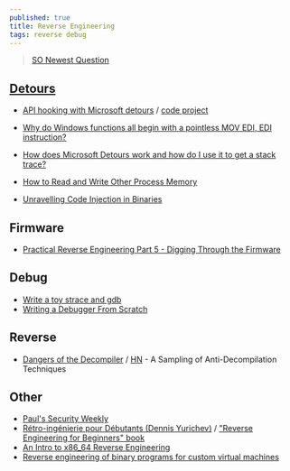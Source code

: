 ```yaml
---
published: true
title: Reverse Engineering
tags: reverse debug
---
```

> [SO Newest Question](https://reverseengineering.stackexchange.com/questions)

## [Detours](https://www.microsoft.com/en-us/research/project/detours/) 
- [API hooking with Microsoft detours](https://resources.infosecinstitute.com/topic/api-hooking-detours/) / [code project](https://www.codeproject.com/Articles/30140/API-Hooking-with-MS-Detours)
- [Why do Windows functions all begin with a pointless MOV EDI, EDI instruction?](https://devblogs.microsoft.com/oldnewthing/?p=9583)
- [How does Microsoft Detours work and how do I use it to get a stack trace?](https://stackoverflow.com/questions/4507581/how-does-microsoft-detours-work-and-how-do-i-use-it-to-get-a-stack-trace)

- [How to Read and Write Other Process Memory](https://nullprogram.com/blog/2016/09/03/)
- [Unravelling Code Injection in Binaries](https://suchakra.wordpress.com/2016/07/03/unravelling-code-injection-in-binaries/)

## Firmware
- [Practical Reverse Engineering Part 5 - Digging Through the Firmware](http://jcjc-dev.com/2016/12/14/reversing-huawei-5-reversing-firmware/)

## Debug
- [Write a toy strace and gdb ](https://news.ycombinator.com/item?id=13148541)
- [Writing a Debugger From Scratch](https://www.timdbg.com/posts/writing-a-debugger-from-scratch-part-7/)

## Reverse
- [Dangers of the Decompiler](https://blog.ret2.io/2017/11/16/dangers-of-the-decompiler/) / [HN](https://news.ycombinator.com/item?id=15714989) - A Sampling of Anti-Decompilation Techniques 

## Other
- [Paul's Security Weekly](https://securityweekly.com/category-shows/paul-security-weekly/)
- [Rétro-ingénierie pour Débutants (Dennis Yurichev)](https://beginners.re/RE4B-FR.pdf) / ["Reverse Engineering for Beginners" book](https://beginners.re/)
- [An Intro to x86_64 Reverse Engineering](https://nora.codes/tutorial/an-intro-to-x86_64-reverse-engineering/)
- [Reverse engineering of binary
programs for custom virtual
machines](https://www.recon.cx/2012/schedule/attachments/40_Chernov-Troshina.pdf)
